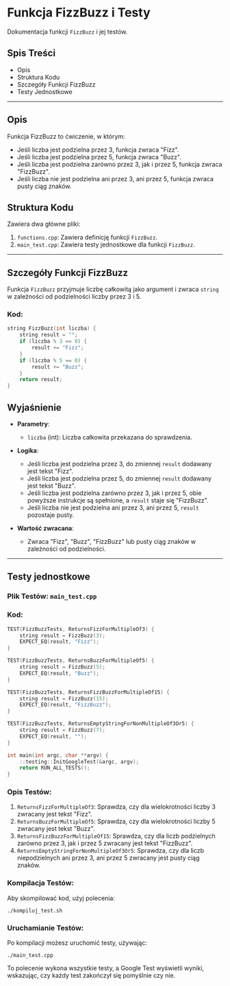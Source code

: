 # Funkcja FizzBuzz i Testy

Dokumentacja funkcji `FizzBuzz` i jej testów.

## Spis Treści
- Opis
- Struktura Kodu
- Szczegóły Funkcji FizzBuzz
- Testy Jednostkowe

---

## Opis

Funkcja FizzBuzz to ćwiczenie, w którym:
- Jeśli liczba jest podzielna przez 3, funkcja zwraca "Fizz".
- Jeśli liczba jest podzielna przez 5, funkcja zwraca "Buzz".
- Jeśli liczba jest podzielna zarówno przez 3, jak i przez 5, funkcja zwraca "FizzBuzz".
- Jeśli liczba nie jest podzielna ani przez 3, ani przez 5, funkcja zwraca pusty ciąg znaków.

## Struktura Kodu

Zawiera dwa główne pliki:
1. `functions.cpp`: Zawiera definicję funkcji `FizzBuzz`.
2. `main_test.cpp`: Zawiera testy jednostkowe dla funkcji `FizzBuzz`.

---

## Szczegóły Funkcji FizzBuzz

Funkcja `FizzBuzz` przyjmuje liczbę całkowitą jako argument i zwraca `string` w zależności od podzielności liczby przez 3 i 5.

### Kod:
```cpp
string FizzBuzz(int liczba) {
    string result = "";
    if (liczba % 3 == 0) {
        result += "Fizz";
    }
    if (liczba % 5 == 0) {
        result += "Buzz";
    }
    return result;
}
```

## Wyjaśnienie

- **Parametry**:

   - `liczba` (int): Liczba całkowita przekazana do sprawdzenia.

- **Logika**:

  - Jeśli liczba jest podzielna przez 3, do zmiennej `result` dodawany jest tekst "Fizz".
  - Jeśli liczba jest podzielna przez 5, do zmiennej `result` dodawany jest tekst "Buzz".
  - Jeśli liczba jest podzielna zarówno przez 3, jak i przez 5, obie powyższe instrukcje są spełnione, a `result` staje się "FizzBuzz".
  - Jeśli liczba nie jest podzielna ani przez 3, ani przez 5, `result` pozostaje pusty.
 
- **Wartość zwracana**:

  - Zwraca "Fizz", "Buzz", "FizzBuzz" lub pusty ciąg znaków w zależności od podzielności.
 
---

## Testy jednostkowe

### Plik Testów: `main_test.cpp`

### Kod:
```cpp
TEST(FizzBuzzTests, ReturnsFizzForMultipleOf3) {
    string result = FizzBuzz(3);
    EXPECT_EQ(result, "Fizz");
}

TEST(FizzBuzzTests, ReturnsBuzzForMultipleOf5) {
    string result = FizzBuzz(5);
    EXPECT_EQ(result, "Buzz");
}

TEST(FizzBuzzTests, ReturnsFizzBuzzForMultipleOf15) {
    string result = FizzBuzz(15);
    EXPECT_EQ(result, "FizzBuzz");
}

TEST(FizzBuzzTests, ReturnsEmptyStringForNonMultipleOf3Or5) {
    string result = FizzBuzz(7);
    EXPECT_EQ(result, "");
}

int main(int argc, char **argv) {
    ::testing::InitGoogleTest(&argc, argv);
    return RUN_ALL_TESTS();
}
```

### Opis Testów:

1. `ReturnsFizzForMultipleOf3`: Sprawdza, czy dla wielokrotności liczby 3 zwracany jest tekst "Fizz".
2. `ReturnsBuzzForMultipleOf5`: Sprawdza, czy dla wielokrotności liczby 5 zwracany jest tekst "Buzz".
3. `ReturnsFizzBuzzForMultipleOf15`: Sprawdza, czy dla liczb podzielnych zarówno przez 3, jak i przez 5 zwracany jest tekst "FizzBuzz".
4. `ReturnsEmptyStringForNonMultipleOf3Or5`: Sprawdza, czy dla liczb niepodzielnych ani przez 3, ani przez 5 zwracany jest pusty ciąg znaków.

### Kompilacja Testów:

Aby skompilować kod, użyj polecenia:
```
./kompiluj_test.sh
```

### Uruchamianie Testów:

Po kompilacji możesz uruchomić testy, używając:
```
./main_test.cpp
```

To polecenie wykona wszystkie testy, a Google Test wyświetli wyniki, wskazując, czy każdy test zakończył się pomyślnie czy nie.
